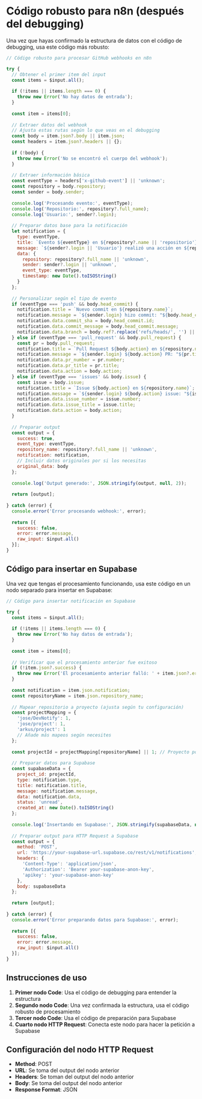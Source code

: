 # Código robusto para n8n (después del debugging)

Una vez que hayas confirmado la estructura de datos con el código de debugging, usa este código más robusto:

```javascript
// Código robusto para procesar GitHub webhooks en n8n

try {
  // Obtener el primer item del input
  const items = $input.all();
  
  if (!items || items.length === 0) {
    throw new Error('No hay datos de entrada');
  }
  
  const item = items[0];
  
  // Extraer datos del webhook
  // Ajusta estas rutas según lo que veas en el debugging
  const body = item.json?.body || item.json;
  const headers = item.json?.headers || {};
  
  if (!body) {
    throw new Error('No se encontró el cuerpo del webhook');
  }
  
  // Extraer información básica
  const eventType = headers['x-github-event'] || 'unknown';
  const repository = body.repository;
  const sender = body.sender;
  
  console.log('Procesando evento:', eventType);
  console.log('Repositorio:', repository?.full_name);
  console.log('Usuario:', sender?.login);
  
  // Preparar datos base para la notificación
  let notification = {
    type: eventType,
    title: `Evento ${eventType} en ${repository?.name || 'repositorio'}`,
    message: `${sender?.login || 'Usuario'} realizó una acción en ${repository?.name || 'repositorio'}`,
    data: {
      repository: repository?.full_name || 'unknown',
      sender: sender?.login || 'unknown',
      event_type: eventType,
      timestamp: new Date().toISOString()
    }
  };
  
  // Personalizar según el tipo de evento
  if (eventType === 'push' && body.head_commit) {
    notification.title = `Nuevo commit en ${repository.name}`;
    notification.message = `${sender.login} hizo commit: "${body.head_commit.message}"`;
    notification.data.commit_sha = body.head_commit.id;
    notification.data.commit_message = body.head_commit.message;
    notification.data.branch = body.ref?.replace('refs/heads/', '') || 'unknown';
  } else if (eventType === 'pull_request' && body.pull_request) {
    const pr = body.pull_request;
    notification.title = `Pull Request ${body.action} en ${repository.name}`;
    notification.message = `${sender.login} ${body.action} PR: "${pr.title}"`;
    notification.data.pr_number = pr.number;
    notification.data.pr_title = pr.title;
    notification.data.action = body.action;
  } else if (eventType === 'issues' && body.issue) {
    const issue = body.issue;
    notification.title = `Issue ${body.action} en ${repository.name}`;
    notification.message = `${sender.login} ${body.action} issue: "${issue.title}"`;
    notification.data.issue_number = issue.number;
    notification.data.issue_title = issue.title;
    notification.data.action = body.action;
  }
  
  // Preparar output
  const output = {
    success: true,
    event_type: eventType,
    repository_name: repository?.full_name || 'unknown',
    notification: notification,
    // Incluir datos originales por si los necesitas
    original_data: body
  };
  
  console.log('Output generado:', JSON.stringify(output, null, 2));
  
  return [output];
  
} catch (error) {
  console.error('Error procesando webhook:', error);
  
  return [{
    success: false,
    error: error.message,
    raw_input: $input.all()
  }];
}
```

## Código para insertar en Supabase

Una vez que tengas el procesamiento funcionando, usa este código en un nodo separado para insertar en Supabase:

```javascript
// Código para insertar notificación en Supabase

try {
  const items = $input.all();
  
  if (!items || items.length === 0) {
    throw new Error('No hay datos de entrada');
  }
  
  const item = items[0];
  
  // Verificar que el procesamiento anterior fue exitoso
  if (!item.json?.success) {
    throw new Error('El procesamiento anterior falló: ' + item.json?.error);
  }
  
  const notification = item.json.notification;
  const repositoryName = item.json.repository_name;
  
  // Mapear repositorio a proyecto (ajusta según tu configuración)
  const projectMapping = {
    'jose/DevNotify': 1,
    'jose/project': 1,
    'arkus/project': 1
    // Añade más mapeos según necesites
  };
  
  const projectId = projectMapping[repositoryName] || 1; // Proyecto por defecto
  
  // Preparar datos para Supabase
  const supabaseData = {
    project_id: projectId,
    type: notification.type,
    title: notification.title,
    message: notification.message,
    data: notification.data,
    status: 'unread',
    created_at: new Date().toISOString()
  };
  
  console.log('Insertando en Supabase:', JSON.stringify(supabaseData, null, 2));
  
  // Preparar output para HTTP Request a Supabase
  const output = {
    method: 'POST',
    url: 'https://your-supabase-url.supabase.co/rest/v1/notifications',
    headers: {
      'Content-Type': 'application/json',
      'Authorization': 'Bearer your-supabase-anon-key',
      'apikey': 'your-supabase-anon-key'
    },
    body: supabaseData
  };
  
  return [output];
  
} catch (error) {
  console.error('Error preparando datos para Supabase:', error);
  
  return [{
    success: false,
    error: error.message,
    raw_input: $input.all()
  }];
}
```

## Instrucciones de uso

1. **Primer nodo Code**: Usa el código de debugging para entender la estructura
2. **Segundo nodo Code**: Una vez confirmada la estructura, usa el código robusto de procesamiento
3. **Tercer nodo Code**: Usa el código de preparación para Supabase
4. **Cuarto nodo HTTP Request**: Conecta este nodo para hacer la petición a Supabase

## Configuración del nodo HTTP Request

- **Method**: POST
- **URL**: Se toma del output del nodo anterior
- **Headers**: Se toman del output del nodo anterior
- **Body**: Se toma del output del nodo anterior
- **Response Format**: JSON
